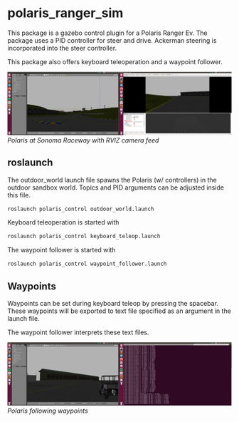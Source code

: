 # polaris_ranger_sim

This package is a gazebo control plugin for a Polaris Ranger Ev. The package uses a PID controller for steer and drive. Ackerman steering is incorporated into the steer controller. 

This package also offers keyboard teleoperation and a waypoint follower. 

![Waypoint](images/polaris_rviz.png "Polaris Outdoor World")
*Polaris at Sonoma Raceway with RVIZ camera feed*

## roslaunch 

The outdoor_world launch file spawns the Polaris (w/ controllers) in the outdoor sandbox world. Topics and PID arguments can be adjusted inside this file. 

```bash
roslaunch polaris_control outdoor_world.launch
```

Keyboard teleoperation is started with 

```bash
roslaunch polaris_control keyboard_teleop.launch
```

The waypoint follower is started with

```bash
roslaunch polaris_control waypoint_follower.launch
```

## Waypoints 

Waypoints can be set during keyboard teleop by pressing the spacebar. These waypoints will be exported to text file specified as an argument in the launch file. 

The waypoint follower interprets these text files.  

![Waypoint](images/polaris_waypoint_follower.png "Title")
*Polaris following waypoints*